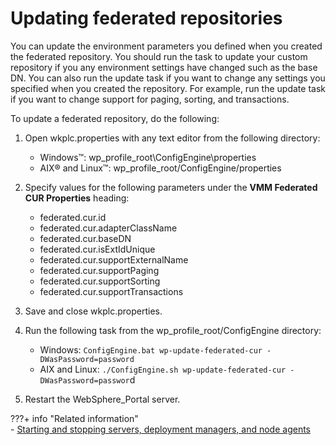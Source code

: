 # Updating federated repositories

You can update the environment parameters you defined when you created the federated repository. You should run the task to update your custom repository if you any environment settings have changed such as the base DN. You can also run the update task if you want to change any settings you specified when you created the repository. For example, run the update task if you want to change support for paging, sorting, and transactions.

To update a federated repository, do the following:

1.  Open wkplc.properties with any text editor from the following directory:

    -   Windows™: wp_profile_root\ConfigEngine\properties
    -   AIX® and Linux™: wp_profile_root/ConfigEngine/properties

2.  Specify values for the following parameters under the **VMM Federated CUR Properties** heading:

    -   federated.cur.id
    -   federated.cur.adapterClassName
    -   federated.cur.baseDN
    -   federated.cur.isExtIdUnique
    -   federated.cur.supportExternalName
    -   federated.cur.supportPaging
    -   federated.cur.supportSorting
    -   federated.cur.supportTransactions

3.  Save and close wkplc.properties.

4.  Run the following task from the wp_profile_root/ConfigEngine directory:

    -   Windows: `ConfigEngine.bat wp-update-federated-cur -DWasPassword=password`
    -   AIX and Linux: `./ConfigEngine.sh wp-update-federated-cur -DWasPassword=passwor`d

5.  Restart the WebSphere_Portal server.



???+ info "Related information"  
    -   [Starting and stopping servers, deployment managers, and node agents](../../../../../deployment/manage/stopstart.md)


